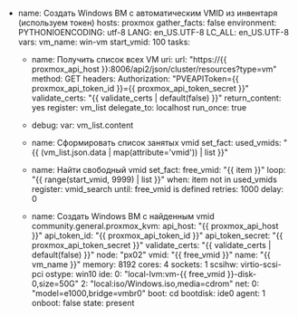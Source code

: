 - name: Создать Windows ВМ с автоматическим VMID из инвентаря (используем токен)
  hosts: proxmox
  gather_facts: false
  environment:
    PYTHONIOENCODING: utf-8
    LANG: en_US.UTF-8
    LC_ALL: en_US.UTF-8
  vars:
    vm_name: win-vm
    start_vmid: 100
  tasks:
    - name: Получить список всех VM
      uri:
        url: "https://{{ proxmox_api_host }}:8006/api2/json/cluster/resources?type=vm"
        method: GET
        headers:
          Authorization: "PVEAPIToken={{ proxmox_api_token_id }}={{ proxmox_api_token_secret }}"
        validate_certs: "{{ validate_certs | default(false) }}"
        return_content: yes
      register: vm_list
      delegate_to: localhost
      run_once: true

    - debug:
        var: vm_list.content

    - name: Сформировать список занятых vmid
      set_fact:
        used_vmids: "{{ (vm_list.json.data | map(attribute='vmid')) | list }}"

    - name: Найти свободный vmid
      set_fact:
        free_vmid: "{{ item }}"
      loop: "{{ range(start_vmid, 9999) | list }}"
      when: item not in used_vmids
      register: vmid_search
      until: free_vmid is defined
      retries: 1000
      delay: 0

    - name: Создать Windows ВМ с найденным vmid
      community.general.proxmox_kvm:
        api_host: "{{ proxmox_api_host }}"
        api_token_id: "{{ proxmox_api_token_id }}"
        api_token_secret: "{{ proxmox_api_token_secret }}"
        validate_certs: "{{ validate_certs | default(false) }}"
        node: "px02"
        vmid: "{{ free_vmid }}"
        name: "{{ vm_name }}"
        memory: 8192
        cores: 4
        sockets: 1
        scsihw: virtio-scsi-pci
        ostype: win10
        ide:
          0: "local-lvm:vm-{{ free_vmid }}-disk-0,size=50G"
          2: "local:iso/Windows.iso,media=cdrom"
        net:
          0: "model=e1000,bridge=vmbr0"
        boot: cd
        bootdisk: ide0
        agent: 1
        onboot: false
        state: present
